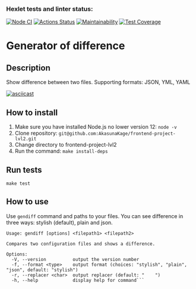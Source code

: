 ### Hexlet tests and linter status:
[![Node CI](https://github.com/AkasunaKage/frontend-project-lvl2/actions/workflows/actions.yml/badge.svg)](https://github.com/AkasunaKage/frontend-project-lvl2/actions)
[![Actions Status](https://github.com/AkasunaKage/frontend-project-lvl2/workflows/hexlet-check/badge.svg)](https://github.com/AkasunaKage/frontend-project-lvl2/actions)
[![Maintainability](https://api.codeclimate.com/v1/badges/3d5de47f45d588e7cf16/maintainability)](https://codeclimate.com/github/AkasunaKage/frontend-project-lvl2/maintainability)
[![Test Coverage](https://api.codeclimate.com/v1/badges/3d5de47f45d588e7cf16/test_coverage)](https://codeclimate.com/github/AkasunaKage/frontend-project-lvl2/test_coverage)

# Generator of difference

## Description

Show difference between two files. Supporting formats: JSON, YML, YAML

[![asciicast](https://asciinema.org/a/uos64alM7wduM0jr6U5XNOlBd.svg)](https://asciinema.org/a/uos64alM7wduM0jr6U5XNOlBd)

## How to install

1. Make sure you have installed Node.js no lower version 12: `node -v`
2. Clone repository: `git@github.com:AkasunaKage/frontend-project-lvl2.git`
3. Change directory to frontend-project-lvl2
4. Run the command: `make install-deps`

## Run tests

```make test```

## How to use

Use `gendiff` command and paths to your files. You can see difference in three ways: stylish (default), plain and json.

```gendiff -h
Usage: gendiff [options] <filepath1> <filepath2>

Compares two configuration files and shows a difference.

Options:
  -V, --version          output the version number
  -f, --format <type>    output format (choices: "stylish", "plain", "json", default: "stylish")
  -r, --replacer <char>  output replacer (default: "    ")
  -h, --help             display help for command```

